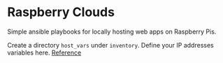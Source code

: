 # Raspberry Clouds

Simple ansible playbooks for locally hosting web apps on Raspberry Pis.

Create a directory `host_vars` under `inventory`. Define your IP addresses variables here.
[Reference](https://docs.ansible.com/ansible/latest/inventory_guide/intro_inventory.html#organizing-host-and-group-variables)

